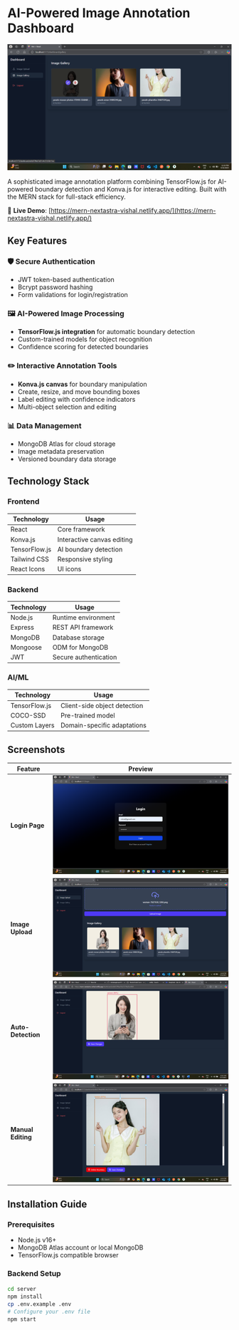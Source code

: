 # AI-Powered Image Annotation Dashboard

![Dashboard Preview](./screenshots/dashboard-preview.png)

A sophisticated image annotation platform combining TensorFlow.js for AI-powered boundary detection and Konva.js for interactive editing. Built with the MERN stack for full-stack efficiency.

🔗 **Live Demo**: [https://mern-nextastra-vishal.netlify.app/](https://mern-nextastra-vishal.netlify.app/)

## Key Features

### 🛡️ Secure Authentication
- JWT token-based authentication
- Bcrypt password hashing
- Form validations for login/registration

### 🖼️ AI-Powered Image Processing
- **TensorFlow.js integration** for automatic boundary detection
- Custom-trained models for object recognition
- Confidence scoring for detected boundaries

### ✏️ Interactive Annotation Tools
- **Konva.js canvas** for boundary manipulation
- Create, resize, and move bounding boxes
- Label editing with confidence indicators
- Multi-object selection and editing

### 📊 Data Management
- MongoDB Atlas for cloud storage
- Image metadata preservation
- Versioned boundary data storage

## Technology Stack

### Frontend
| Technology | Usage |
|------------|-------|
| React | Core framework |
| Konva.js | Interactive canvas editing |
| TensorFlow.js | AI boundary detection |
| Tailwind CSS | Responsive styling |
| React Icons | UI icons |

### Backend
| Technology | Usage |
|------------|-------|
| Node.js | Runtime environment |
| Express | REST API framework |
| MongoDB | Database storage |
| Mongoose | ODM for MongoDB |
| JWT | Secure authentication |

### AI/ML
| Technology | Usage |
|------------|-------|
| TensorFlow.js | Client-side object detection |
| COCO-SSD | Pre-trained model |
| Custom Layers | Domain-specific adaptations |

## Screenshots

| Feature | Preview |
|---------|---------|
| **Login Page** | ![Login](./screenshots/login.png) |
| **Image Upload** | ![Upload](./screenshots/upload-flow.png) |
| **Auto-Detection** | ![Detection](./screenshots/auto-detection.png) |
| **Manual Editing** | ![Editing](./screenshots/konva-editing.png) |

## Installation Guide

### Prerequisites
- Node.js v16+
- MongoDB Atlas account or local MongoDB
- TensorFlow.js compatible browser

### Backend Setup
```bash
cd server
npm install
cp .env.example .env
# Configure your .env file
npm start
